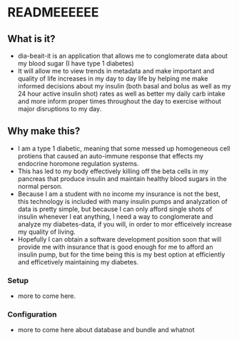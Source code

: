 # READMEEEEEE

## What is it?
- dia-beait-it is an application that allows me to conglomerate data about my blood sugar (I have type 1 diabetes)
- It will allow me to view trends in metadata and make important and quality of life increases in my day to day life by helping me make informed decisions about my insulin (both basal and bolus as well as my 24 hour active insulin shot) rates as well as better my daily carb intake and more inform proper times throughout the day to exercise without major disruptions to my day.

## Why make this?
- I am a type 1 diabetic, meaning that some messed up homogeneous cell protiens that caused an auto-immune response that effects my endocrine horomone regulation systems. 
- This has led to my body effectively killing off the beta cells in my pancreas that produce insulin and maintain healthy blood sugars in the normal person.  
- Because I am a student with no income my insurance is not the best, this technology is included with many insulin pumps and analyzation of data is pretty simple, but because I can only afford single shots of insulin whenever I eat anything, I need a way to conglomerate and analyze my diabetes-data, if you will, in order to mor efficeively increase my quality of living. 
- Hopefully I can obtain a software development position soon that will provide me with insurance that is good enough for me to afford an insulin pump, but for the time being this is my best option at efficiently and efficetively maintaining my diabetes. 


### Setup 
* more to come here. 

### Configuration
* more to come here about database and bundle and whatnot


